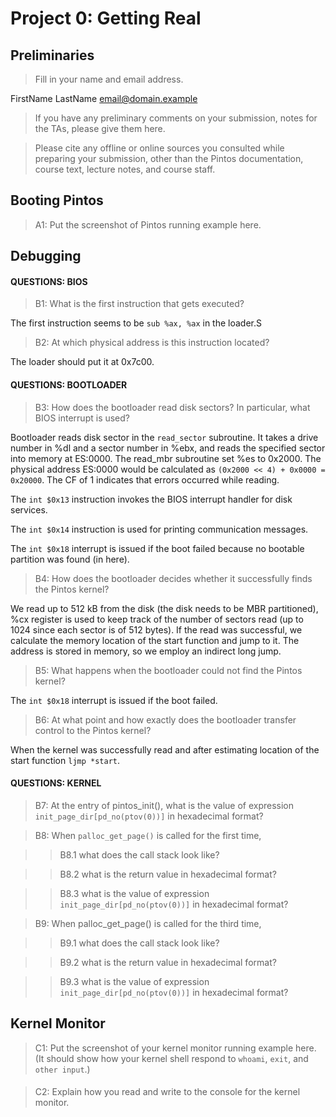 # Project 0: Getting Real

## Preliminaries

>Fill in your name and email address.

FirstName LastName <email@domain.example>

>If you have any preliminary comments on your submission, notes for the TAs, please give them here.



>Please cite any offline or online sources you consulted while preparing your submission, other than the Pintos documentation, course text, lecture notes, and course staff.



## Booting Pintos

>A1: Put the screenshot of Pintos running example here.



## Debugging

#### QUESTIONS: BIOS 

>B1: What is the first instruction that gets executed?

The first instruction seems to be `sub %ax, %ax` in the loader.S


>B2: At which physical address is this instruction located?

The loader should put it at 0x7c00.


#### QUESTIONS: BOOTLOADER

>B3: How does the bootloader read disk sectors? In particular, what BIOS interrupt is used?

Bootloader reads disk sector in the `read_sector` subroutine. It takes a drive number in %dl and a sector number in %ebx, and reads the specified sector into memory at ES:0000. The read_mbr subroutine set %es to 0x2000. The physical address ES:0000 would be calculated as `(0x2000 << 4) + 0x0000 = 0x20000`. The CF of 1 indicates that errors occurred while reading.

The `int $0x13` instruction invokes the BIOS interrupt handler for disk services.

The `int $0x14` instruction is used for printing communication messages.

The `int $0x18` interrupt is issued if the boot failed because no bootable partition was found (in here).

>B4: How does the bootloader decides whether it successfully finds the Pintos kernel?

We read up to 512 kB from the disk (the disk needs to be MBR partitioned), %cx register is used to keep track of the number of sectors read (up to 1024 since each sector is of 512 bytes). If the read was successful, we calculate the memory location of the start function and jump to it. The address is stored in memory, so we employ an indirect long jump.

>B5: What happens when the bootloader could not find the Pintos kernel?

The `int $0x18` interrupt is issued if the boot failed.

>B6: At what point and how exactly does the bootloader transfer control to the Pintos kernel?

When the kernel was successfully read and after estimating location of the start function `ljmp *start`.

#### QUESTIONS: KERNEL

>B7: At the entry of pintos_init(), what is the value of expression `init_page_dir[pd_no(ptov(0))]` in hexadecimal format?



>B8: When `palloc_get_page()` is called for the first time,

>> B8.1 what does the call stack look like?
>>
>> 

>> B8.2 what is the return value in hexadecimal format?
>>
>> 

>> B8.3 what is the value of expression `init_page_dir[pd_no(ptov(0))]` in hexadecimal format?
>>
>> 



>B9: When palloc_get_page() is called for the third time,

>> B9.1 what does the call stack look like?
>>
>> 

>> B9.2 what is the return value in hexadecimal format?
>>
>> 

>> B9.3 what is the value of expression `init_page_dir[pd_no(ptov(0))]` in hexadecimal format?
>>
>> 



## Kernel Monitor

>C1: Put the screenshot of your kernel monitor running example here. (It should show how your kernel shell respond to `whoami`, `exit`, and `other input`.)

#### 

>C2: Explain how you read and write to the console for the kernel monitor.
